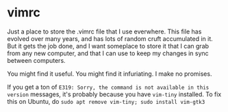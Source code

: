 # vimrc
Just a place to store the .vimrc file that I use everwhere. This file has evolved
over many years, and has lots of random cruft accumulated in it. But it gets the
job done, and I want someplace to store it that I can grab from any new computer,
and that I can use to keep my changes in sync between computers.

You might find it useful. You might find it infuriating. I make no promises.

If you get a ton of `E319: Sorry, the command is not available in this version` messages, it's probably because you have `vim-tiny` installed. To fix this on Ubuntu, do `sudo apt remove vim-tiny; sudo install vim-gtk3`
